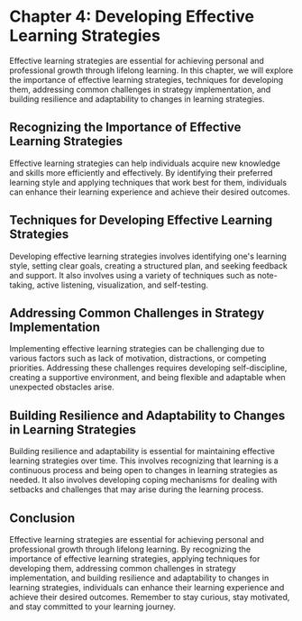 Chapter 4: Developing Effective Learning Strategies
===================================================

Effective learning strategies are essential for achieving personal and professional growth through lifelong learning. In this chapter, we will explore the importance of effective learning strategies, techniques for developing them, addressing common challenges in strategy implementation, and building resilience and adaptability to changes in learning strategies.

Recognizing the Importance of Effective Learning Strategies
-----------------------------------------------------------

Effective learning strategies can help individuals acquire new knowledge and skills more efficiently and effectively. By identifying their preferred learning style and applying techniques that work best for them, individuals can enhance their learning experience and achieve their desired outcomes.

Techniques for Developing Effective Learning Strategies
-------------------------------------------------------

Developing effective learning strategies involves identifying one's learning style, setting clear goals, creating a structured plan, and seeking feedback and support. It also involves using a variety of techniques such as note-taking, active listening, visualization, and self-testing.

Addressing Common Challenges in Strategy Implementation
-------------------------------------------------------

Implementing effective learning strategies can be challenging due to various factors such as lack of motivation, distractions, or competing priorities. Addressing these challenges requires developing self-discipline, creating a supportive environment, and being flexible and adaptable when unexpected obstacles arise.

Building Resilience and Adaptability to Changes in Learning Strategies
----------------------------------------------------------------------

Building resilience and adaptability is essential for maintaining effective learning strategies over time. This involves recognizing that learning is a continuous process and being open to changes in learning strategies as needed. It also involves developing coping mechanisms for dealing with setbacks and challenges that may arise during the learning process.

Conclusion
----------

Effective learning strategies are essential for achieving personal and professional growth through lifelong learning. By recognizing the importance of effective learning strategies, applying techniques for developing them, addressing common challenges in strategy implementation, and building resilience and adaptability to changes in learning strategies, individuals can enhance their learning experience and achieve their desired outcomes. Remember to stay curious, stay motivated, and stay committed to your learning journey.
